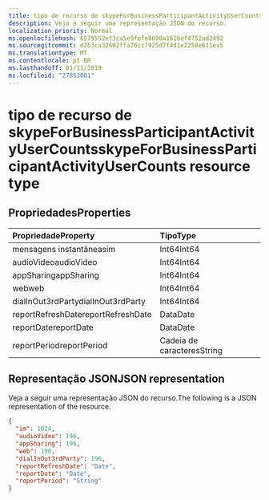 ```yaml
---
title: tipo de recurso de skypeForBusinessParticipantActivityUserCounts
description: Veja a seguir uma representação JSON do recurso.
localization_priority: Normal
ms.openlocfilehash: 6579552ef3ca5e9fefe8690a161bef4752ad2492
ms.sourcegitcommit: d2b3ca32602ffa76cc7925d7f4d1e2258e611ea5
ms.translationtype: MT
ms.contentlocale: pt-BR
ms.lasthandoff: 01/11/2019
ms.locfileid: "27853001"
---
```

# <a name="skypeforbusinessparticipantactivityusercounts-resource-type"></a><span data-ttu-id="413bc-103">tipo de recurso de skypeForBusinessParticipantActivityUserCounts</span><span class="sxs-lookup"><span data-stu-id="413bc-103">skypeForBusinessParticipantActivityUserCounts resource type</span></span>

## <a name="properties"></a><span data-ttu-id="413bc-104">Propriedades</span><span class="sxs-lookup"><span data-stu-id="413bc-104">Properties</span></span>

| <span data-ttu-id="413bc-105">Propriedade</span><span class="sxs-lookup"><span data-stu-id="413bc-105">Property</span></span>          | <span data-ttu-id="413bc-106">Tipo</span><span class="sxs-lookup"><span data-stu-id="413bc-106">Type</span></span>   |
| :---------------- | :----- |
| <span data-ttu-id="413bc-107">mensagens instantâneas</span><span class="sxs-lookup"><span data-stu-id="413bc-107">im</span></span>                | <span data-ttu-id="413bc-108">Int64</span><span class="sxs-lookup"><span data-stu-id="413bc-108">Int64</span></span>  |
| <span data-ttu-id="413bc-109">audioVideo</span><span class="sxs-lookup"><span data-stu-id="413bc-109">audioVideo</span></span>        | <span data-ttu-id="413bc-110">Int64</span><span class="sxs-lookup"><span data-stu-id="413bc-110">Int64</span></span>  |
| <span data-ttu-id="413bc-111">appSharing</span><span class="sxs-lookup"><span data-stu-id="413bc-111">appSharing</span></span>        | <span data-ttu-id="413bc-112">Int64</span><span class="sxs-lookup"><span data-stu-id="413bc-112">Int64</span></span>  |
| <span data-ttu-id="413bc-113">web</span><span class="sxs-lookup"><span data-stu-id="413bc-113">web</span></span>               | <span data-ttu-id="413bc-114">Int64</span><span class="sxs-lookup"><span data-stu-id="413bc-114">Int64</span></span>  |
| <span data-ttu-id="413bc-115">dialInOut3rdParty</span><span class="sxs-lookup"><span data-stu-id="413bc-115">dialInOut3rdParty</span></span> | <span data-ttu-id="413bc-116">Int64</span><span class="sxs-lookup"><span data-stu-id="413bc-116">Int64</span></span>  |
| <span data-ttu-id="413bc-117">reportRefreshDate</span><span class="sxs-lookup"><span data-stu-id="413bc-117">reportRefreshDate</span></span> | <span data-ttu-id="413bc-118">Data</span><span class="sxs-lookup"><span data-stu-id="413bc-118">Date</span></span>   |
| <span data-ttu-id="413bc-119">reportDate</span><span class="sxs-lookup"><span data-stu-id="413bc-119">reportDate</span></span>        | <span data-ttu-id="413bc-120">Data</span><span class="sxs-lookup"><span data-stu-id="413bc-120">Date</span></span>   |
| <span data-ttu-id="413bc-121">reportPeriod</span><span class="sxs-lookup"><span data-stu-id="413bc-121">reportPeriod</span></span>      | <span data-ttu-id="413bc-122">Cadeia de caracteres</span><span class="sxs-lookup"><span data-stu-id="413bc-122">String</span></span> |

## <a name="json-representation"></a><span data-ttu-id="413bc-123">Representação JSON</span><span class="sxs-lookup"><span data-stu-id="413bc-123">JSON representation</span></span>

<span data-ttu-id="413bc-124">Veja a seguir uma representação JSON do recurso.</span><span class="sxs-lookup"><span data-stu-id="413bc-124">The following is a JSON representation of the resource.</span></span>

<!-- {
  "blockType": "resource",
  "@odata.type": "microsoft.graph.skypeForBusinessParticipantActivityUserCounts"
} -->

```json
{
  "im": 1024, 
  "audioVideo": 196, 
  "appSharing": 196, 
  "web": 196, 
  "dialInOut3rdParty": 196, 
  "reportRefreshDate": "Date", 
  "reportDate": "Date", 
  "reportPeriod": "String"
}
```
